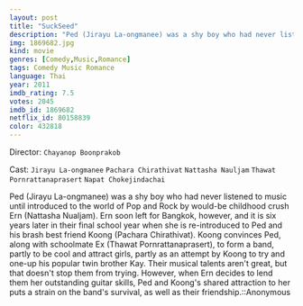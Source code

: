 ```yaml
---
layout: post
title: "SuckSeed"
description: "Ped (Jirayu La-ongmanee) was a shy boy who had never listened to music until introduced to the world of Pop and Rock by would-be childhood crush Ern (Nattasha Nualjam). Ern soon left for Bangkok, however, and it is six years later in their final school year when she is re-introduced to Ped and his brash best friend Koong (Pachara Chirathivat). Koong convinces Ped, along with schoolmate Ex (Thawat Pornrattanaprasert), to form a band, partly to be cool and attract girls, partly as an attempt by Koong to try and one-up his popular twin brother Kay. Their musical talents aren't great, but tha.."
img: 1869682.jpg
kind: movie
genres: [Comedy,Music,Romance]
tags: Comedy Music Romance 
language: Thai
year: 2011
imdb_rating: 7.5
votes: 2045
imdb_id: 1869682
netflix_id: 80158839
color: 432818
---
```

Director: `Chayanop Boonprakob`  

Cast: `Jirayu La-ongmanee` `Pachara Chirathivat` `Nattasha Nauljam` `Thawat Pornrattanaprasert` `Napat Chokejindachai` 

Ped (Jirayu La-ongmanee) was a shy boy who had never listened to music until introduced to the world of Pop and Rock by would-be childhood crush Ern (Nattasha Nualjam). Ern soon left for Bangkok, however, and it is six years later in their final school year when she is re-introduced to Ped and his brash best friend Koong (Pachara Chirathivat). Koong convinces Ped, along with schoolmate Ex (Thawat Pornrattanaprasert), to form a band, partly to be cool and attract girls, partly as an attempt by Koong to try and one-up his popular twin brother Kay. Their musical talents aren't great, but that doesn't stop them from trying. However, when Ern decides to lend them her outstanding guitar skills, Ped and Koong's shared attraction to her puts a strain on the band's survival, as well as their friendship.::Anonymous